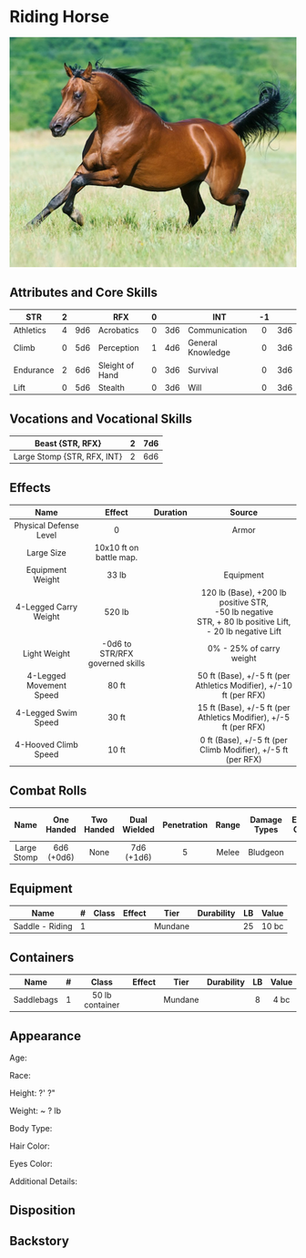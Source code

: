 # Riding Horse

![NotMyImage](RidingHorse.png)

## Attributes and Core Skills

| STR       | 2 |    | RFX             | 0 |    | INT               | -1 |    |
| --------- | :-: | :-: | --------------- | :-: | :-: | ----------------- | :-: | :-: |
| Athletics | 4 | 9d6 | Acrobatics      | 0 | 3d6 | Communication     | 0 | 3d6 |
| Climb     | 0 | 5d6 | Perception      | 1 | 4d6 | General Knowledge | 0 | 3d6 |
| Endurance | 2 | 6d6 | Sleight of Hand | 0 | 3d6 | Survival          | 0 | 3d6 |
| Lift      | 0 | 5d6 | Stealth         | 0 | 3d6 | Will              | 0 | 3d6 |

## Vocations and Vocational Skills

| Beast {STR, RFX}            | 2 | 7d6 |
| --------------------------- | :-: | :-: |
| Large Stomp {STR, RFX, INT} | 2 | 6d6 |

## Effects

|          Name          |             Effect             | Duration |                                                       Source                                                       |
| :---------------------: | :-----------------------------: | :------: | :-----------------------------------------------------------------------------------------------------------------: |
| Physical Defense Level |                0                |          |                                                        Armor                                                        |
|       Large Size       |     10x10 ft on battle map.     |          |                                                                                                                    |
|    Equipment Weight    |              33 lb              |          |                                                      Equipment                                                      |
| 4-Legged Carry Weight |             520 lb             |          | 120 lb (Base), +200 lb positive STR,<br />-50 lb negative STR, + 80 lb positive Lift,<br />- 20 lb negative Lift |
|      Light Weight      | -0d6 to STR/RFX governed skills |          |                                              0% - 25% of carry weight                                              |
| 4-Legged Movement Speed |              80 ft              |          |                              50 ft (Base), +/-5 ft (per Athletics Modifier), +/-10 ft (per RFX)                              |
|   4-Legged Swim Speed   |              30 ft              |          |                              15 ft (Base), +/-5 ft (per Athletics Modifier), +/-5 ft (per RFX)                              |
|  4-Hooved Climb Speed  |              10 ft              |          |                                 0 ft (Base), +/-5 ft (per Climb Modifier), +/-5 ft (per RFX)                                 |

## Combat Rolls

|    Name    | One<br />Handed | Two<br />Handed | Dual<br />Wielded | Penetration | Range | Damage<br />Types | Engageable<br />Opponents | Area Of<br />Effect | Resource<br />Class |
| :---------: | :-------------: | :-------------: | :---------------: | :---------: | :---: | :---------------: | :-----------------------: | :-----------------: | :-----------------: |
| Large Stomp | 6d6<br />(+0d6) |      None      |  7d6<br />(+1d6)  |      5      | Melee |     Bludgeon     |           Rapid           |        None        |        None        |

## Equipment

| Name            | # | Class | Effect |  Tier  | Durability | LB | Value |
| --------------- | :-: | :---: | :----: | :-----: | :--------: | :-: | :---: |
| Saddle - Riding | 1 |      |        | Mundane |            | 25 | 10 bc |

## Containers

| Name       | # |      Class      | Effect |  Tier  | Durability | LB | Value |
| ---------- | :-: | :-------------: | :----: | :-----: | :--------: | :-: | :---: |
| Saddlebags | 1 | 50 lb container |        | Mundane |            | 8 | 4 bc |

## Appearance

Age:

Race:

Height: ?' ?"

Weight: ~ ? lb

Body Type:

Hair Color:

Eyes Color:

Additional Details:

## Disposition

## Backstory
